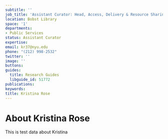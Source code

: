 ```yaml
---
subtitle: ''
job_title: 'Assistant Curator: Head, Access, Delivery & Resource Sharing'
location: Bobst Library
space: '1'
departments:
- Public Services
status: Assistant Curator
expertise: 
email: kr37@nyu.edu
phone: "(212) 998-2532"
twitter: ''
image: ''
buttons: 
guides:
  title: Research Guides
  libguide_id: 51772
publications: 
keywords: 
title: Kristina Rose
---
```


# About Kristina Rose

This is test data about Kristina